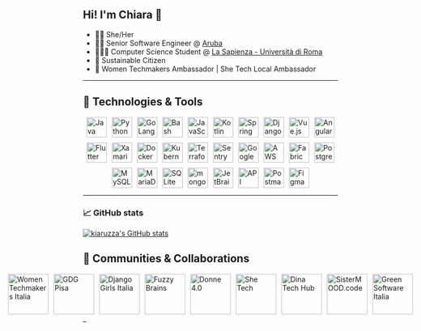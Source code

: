 ## Hi! I'm Chiara 👋

- 🏳️‍🌈 She/Her
- 👩‍💻 Senior Software Engineer @ [Aruba](https://www.aruba.it/)
- 👩🏻‍🎓 Computer Science Student @ [La Sapienza - Università di Roma](https://www.uniroma1.it/)
- 🌱 Sustainable Citizen
- 🖖 Women Techmakers Ambassador | She Tech Local Ambassador

---

## 🧰 Technologies & Tools

<div style="display: flex; flex-wrap: wrap; gap: 10px; align-items: center; justify-content: center;">

  <!-- Linguaggi -->
  <img src="https://cdn.worldvectorlogo.com/logos/java-4.svg" alt="Java" loading="lazy" style="height:40px; width:auto; border:none; vertical-align:middle;" />
  <img src="https://cdn.worldvectorlogo.com/logos/python-5.svg" alt="Python" loading="lazy" style="height:40px; width:auto; border:none; vertical-align:middle;" />
  <img src="https://cdn.worldvectorlogo.com/logos/gopher.svg" alt="GoLang" loading="lazy" style="height:40px; width:auto; border:none; vertical-align:middle;" />
  <img src="https://cdn.worldvectorlogo.com/logos/bash.svg" alt="Bash" loading="lazy" style="height:40px; width:auto; border:none; vertical-align:middle;" />
  <img src="https://cdn.worldvectorlogo.com/logos/javascript-1.svg" alt="JavaScript" loading="lazy" style="height:40px; width:auto; border:none; vertical-align:middle;" />
  <img src="https://cdn.worldvectorlogo.com/logos/kotlin-1.svg" alt="Kotlin" loading="lazy" style="height:40px; width:auto; border:none; vertical-align:middle;" />

  <!-- Framework e librerie -->
  <img src="https://cdn.worldvectorlogo.com/logos/spring-3.svg" alt="Spring Boot" loading="lazy" style="height:40px; width:auto; border:none; vertical-align:middle;" />
  <img src="https://cdn.worldvectorlogo.com/logos/django.svg" alt="Django" loading="lazy" style="height:40px; width:auto; border:none; vertical-align:middle;" />
  <img src="https://cdn.worldvectorlogo.com/logos/vue-9.svg" alt="Vue.js" loading="lazy" style="height:40px; width:auto; border:none; vertical-align:middle;" />
  <img src="https://cdn.worldvectorlogo.com/logos/angular-icon-1.svg" alt="Angular" loading="lazy" style="height:40px; width:auto; border:none; vertical-align:middle;" />
  <img src="https://cdn.worldvectorlogo.com/logos/flutter.svg" alt="Flutter" loading="lazy" style="height:40px; width:auto; border:none; vertical-align:middle;" />
  <img src="https://cdn.worldvectorlogo.com/logos/xamarin.svg" alt="Xamarin" loading="lazy" style="height:40px; width:auto; border:none; vertical-align:middle;" />

  <!-- DevOps & CI/CD -->
  <img src="https://cdn.worldvectorlogo.com/logos/docker.svg" alt="Docker" loading="lazy" style="height:40px; width:auto; border:none; vertical-align:middle;" />
  <img src="https://cdn.worldvectorlogo.com/logos/kubernets.svg" alt="Kubernetes" loading="lazy" style="height:40px; width:auto; border:none; vertical-align:middle;" />
  <img src="https://cdn.worldvectorlogo.com/logos/terraform-enterprise.svg" alt="Terraform" loading="lazy" style="height:40px; width:auto; border:none; vertical-align:middle;" />
  <img src="https://cdn.worldvectorlogo.com/logos/sentry-3.svg" alt="Sentry" loading="lazy" style="height:40px; width:auto; border:none; vertical-align:middle;" />
  <img src="https://cdn.worldvectorlogo.com/logos/google-cloud-1.svg" alt="Google Cloud Platform" loading="lazy" title="Google Cloud Platform" style="height:40px; width:auto; border:none; vertical-align:middle;" />
  <img src="https://cdn.worldvectorlogo.com/logos/aws-2.svg" alt="AWS" loading="lazy" style="height:40px; width:auto; border:none; vertical-align:middle;" />
  <img src="https://cdn.worldvectorlogo.com/logos/fabric.svg" alt="Fabric" loading="lazy" style="height:40px; width:auto; border:none; vertical-align:middle;" />

  <!-- Database -->
  <img src="https://cdn.worldvectorlogo.com/logos/postgresql.svg" alt="PostgreSQL" loading="lazy" style="height:40px; width:auto; border:none; vertical-align:middle;" />
  <img src="https://cdn.worldvectorlogo.com/logos/mysql-logo-pure.svg" alt="MySQL" loading="lazy" style="height:40px; width:auto; border:none; vertical-align:middle;" />
  <img src="https://cdn.worldvectorlogo.com/logos/mariadb.svg" alt="MariaDB" loading="lazy" style="height:40px; width:auto; border:none; vertical-align:middle;" />
  <img src="https://cdn.worldvectorlogo.com/logos/sqlite.svg" alt="SQLite" loading="lazy" style="height:40px; width:auto; border:none; vertical-align:middle;" />
  <img src="https://cdn.worldvectorlogo.com/logos/mongodb-icon-2.svg" alt="mongoDB" loading="lazy" style="height:40px; width:auto; border:none; vertical-align:middle;" />

  <!-- Altri -->
  <img src="https://cdn.worldvectorlogo.com/logos/jetbrains-1.svg" alt="JetBrains IDE" loading="lazy" title="Favourite IDE" style="height:40px; width:auto; border:none; vertical-align:middle;" />
  <img src="https://cdn.worldvectorlogo.com/logos/api.svg" alt="API REST" loading="lazy" style="height:40px; width:auto; border:none; vertical-align:middle;" />
  <img src="https://cdn.worldvectorlogo.com/logos/postman.svg" alt="Postman" loading="lazy" style="height:40px; width:auto; border:none; vertical-align:middle;" />
  <img src="https://cdn.worldvectorlogo.com/logos/figma-icon.svg" alt="Figma" loading="lazy" style="height:40px; width:auto; border:none; vertical-align:middle;" />

</div>

---

### 📈 GitHub stats

[![kiaruzza's GitHub stats](https://github-readme-stats.vercel.app/api?username=kiaruzza&show_icons=true&theme=ambient_gradient&count_private=true)](https://github.com/anuraghazra/github-readme-stats)

## 🤝 Communities & Collaborations

<div style="display: flex; flex-wrap: nowrap; gap: 10px; align-items: center; justify-content: center;">
  <a href="https://www.facebook.com/WTMItalia/" target="_blank" rel="noopener noreferrer" aria-label="Women Techmakers Italia" style="text-decoration: none; outline: none;">
    <img src="https://res.cloudinary.com/startup-grind/image/upload/c_fill,dpr_2.0,f_auto,g_center,q_auto:good/v1/gcs/platform-data-goog/sponsors/38496494_1059860710837757_3079472696325570560_o.png" alt="Women Techmakers Italia" width="80" height="80" loading="lazy" style="border: none; vertical-align: middle;" />
  </a>
  <a href="https://linktr.ee/pisagdg" target="_blank" rel="noopener noreferrer" aria-label="GDG Pisa" style="text-decoration: none; outline: none;">
    <img src="https://res.cloudinary.com/startup-grind/image/upload/c_fill,dpr_2.0,f_auto,g_center,q_auto:good/v1/gcs/platform-data-goog/sponsors/logo-gdg-pisa_Quadrato%20%28con%20scritta%29_8R685qs.png" alt="GDG Pisa" width="80" height="80" loading="lazy" style="border: none; vertical-align: middle;" />
  </a>
  <a href="https://djangogirls.org/en/pyconitalia/" target="_blank" rel="noopener noreferrer" aria-label="Django Girls Italia" style="text-decoration: none; outline: none;">
    <img src="https://res.cloudinary.com/startup-grind/image/upload/c_fill,dpr_2.0,f_auto,g_center,q_auto:good/v1/gcs/platform-data-goog/sponsors/django-girls-italy.png" alt="Django Girls Italia" width="80" height="80" loading="lazy" style="border: none; vertical-align: middle;" />
  </a>
  <a href="https://www.fuzzybrains.org/" target="_blank" rel="noopener noreferrer" aria-label="Fuzzy Brains" style="text-decoration: none; outline: none;">
    <img src="https://www.fuzzybrains.org/staticfiles/img/FuzzyLogo.png" alt="Fuzzy Brains" width="80" height="80" loading="lazy" style="border: none; vertical-align: middle;" />
  </a>
  <a href="https://donne4.it/" target="_blank" rel="noopener noreferrer" aria-label="Donne 4.0" style="text-decoration: none; outline: none;">
    <img src="https://donne4.it/wp-content/uploads/2021/08/Logo-donne4-rit-100px.png" alt="Donne 4.0" width="80" height="80" loading="lazy" style="border: none; vertical-align: middle;" />
  </a>
  <a href="https://shetechitaly.org/" target="_blank" rel="noopener noreferrer" aria-label="She Tech" style="text-decoration: none; outline: none;">
    <img src="https://res.cloudinary.com/startup-grind/image/upload/c_fill,dpr_2.0,f_auto,g_center,q_auto:good/v1/gcs/platform-data-goog/sponsors/SheTech%20logo%20black_YLJGPWx.png" alt="She Tech" width="80" height="80" loading="lazy" style="border: none; vertical-align: middle;" />
  </a>
  <a href="https://sites.google.com/view/dina-tech-hub" target="_blank" rel="noopener noreferrer" aria-label="Dina Tech Hub" style="text-decoration: none; outline: none;">
    <img src="https://www.grusp.org/wp-content/uploads/2021/12/DInA-Tech-Hub-Diversity-Inclsusion-and-Accessibility-Tech-Hub-1024x1024.png" alt="Dina Tech Hub" width="80" height="80" loading="lazy" style="border: none; vertical-align: middle;" />
  </a>
  <a href="https://sistermood.my.canva.site/" target="_blank" rel="noopener noreferrer" aria-label="SisterMOOD.code" style="text-decoration: none; outline: none;">
    <img src="https://sistermood.my.canva.site/images/8f9835162c3ef5f7275992bb691ba1ba.png" alt="SisterMOOD.code" width="80" height="80" loading="lazy" style="border: none; vertical-align: middle;" />
  </a>
  <a href="https://www.greensoftwareitalia.org/" target="_blank" rel="noopener noreferrer" aria-label="SisterMOOD.code" style="text-decoration: none; outline: none;">
    <img src="https://www.greensoftwareitalia.org/assets/images/LogoGSI.svg" alt="Green Software Italia" width="80" height="80" loading="lazy" title="Green Software Italia" />
  </a>
</div>_
